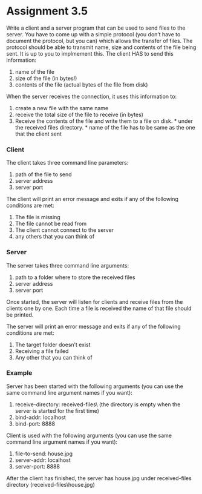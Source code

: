 # Assignment 3.5
<p>Write a client and a server program that can be used to send files to the server. You have to come up with a simple protocol (you don’t have to document the protocol, but you can) which allows the transfer of files. The protocol should be able to transmit name, size and contents of the file being sent. It is up to you to implmement this. The client HAS to send this information:</p>

  1. name of the file
  2. size of the file (in bytes!)
  3. contents of the file (actual bytes of the file from disk)

<p>When the server receives the connection, it uses this information to:</p>

  1. create a new file with the same name
  2. receive the total size of the file to receive (in bytes)
  3. Receive the contents of the file and write them to a file on disk.
    * under the received files directory.
    * name of the file has to be same as the one that the client sent

### Client

<p>The client takes three command line parameters:</p>

  1. path of the file to send
  2. server address
  3. server port

<p>The client will print an error message and exits if any of the following conditions are met:</p>

  1. The file is missing
  2. The file cannot be read from
  3. The client cannot connect to the server
  4. any others that you can think of

### Server

<p>The server takes three command line arguments:</p>

  1. path to a folder where to store the received files
  2. server address
  3. server port

<p>Once started, the server will listen for clients and receive files from the clients one by one. Each time a file is received the name of that file should be printed.</p>

<p>The server will print an error message and exits if any of the following conditions are met:</p>

  1. The target folder doesn’t exist
  2. Receiving a file failed
  3. Any other that you can think of

### Example

<p>Server has been started with the following arguments (you can use the same command line argument names if you want):</p>

  1. receive-directory: received-files\ (the directory is empty when the server is started for the first time)
  2. bind-addr: localhost
  3. bind-port: 8888

<p>Client is used with the following arguments (you can use the same command line argument names if you want):</p>

  1. file-to-send: house.jpg
  2. server-addr: localhost
  3. server-port: 8888

<p>After the client has finished, the server has house.jpg under received-files directory (received-files\house.jpg)</p>
